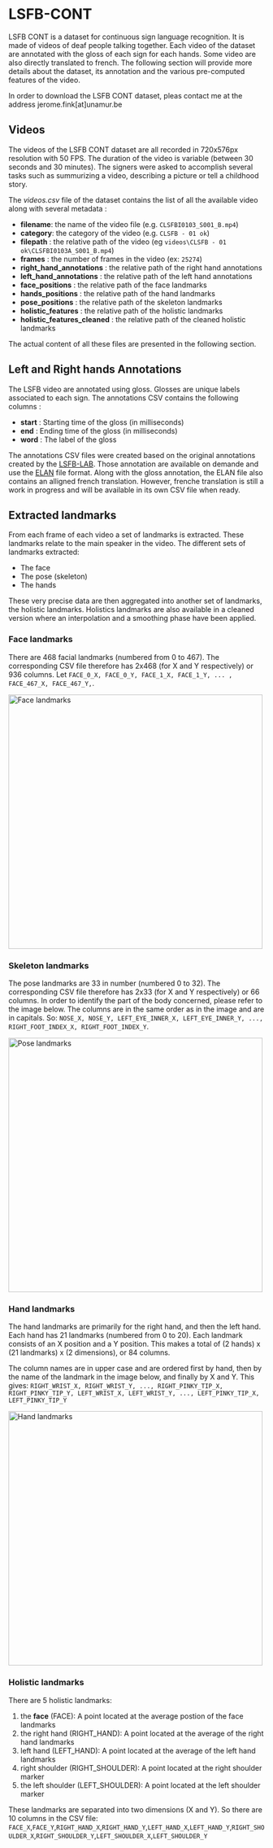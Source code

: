 
# LSFB-CONT

LSFB CONT is a dataset for continuous sign language recognition. It is made of videos of deaf people talking together. Each video of the dataset are annotated with the gloss of each sign for each hands. Some video are also directly translated to french. The following section will provide more details about the dataset, its annotation and the various pre-computed features of the video.

In order to download the LSFB CONT dataset, pleas contact me at the address jerome.fink[at]unamur.be


## Videos

The videos of the LSFB CONT dataset are all recorded in 720x576px resolution with 50 FPS. The duration of the video is variable (between 30 seconds and 30 minutes). The signers were asked to accomplish several tasks such as summurizing a video, describing a picture or tell a childhood story.

The *videos.csv* file of the dataset contains the list of all the available video along with several metadata : 

- **filename**: the name of the video file (e.g. `CLSFBI0103_S001_B.mp4`)
- **category**: the category of the video (e.g. `CLSFB - 01 ok`)
- **filepath** : the relative path of the video (eg `videos\CLSFB - 01 ok\CLSFBI0103A_S001_B.mp4`)
- **frames** : the number of frames in the video (ex: `25274`)
- **right_hand_annotations** : the relative path of the right hand annotations
- **left_hand_annotations** : the relative path of the left hand annotations
- **face_positions** : the relative path of the face landmarks
- **hands_positions** : the relative path of the hand landmarks
- **pose_positions** : the relative path of the skeleton landmarks
- **holistic_features** : the relative path of the holistic landmarks
- **holistic_features_cleaned** : the relative path of the cleaned holistic landmarks

The actual content of all these files are presented in the following section.

## Left and Right hands Annotations

The LSFB video are annotated using gloss. Glosses are unique labels associated to each sign. The annotations CSV contains the following columns : 

- **start** : Starting time of the gloss (in milliseconds)
- **end** : Ending time of the gloss (in milliseconds)
- **word** :  The label of the gloss

The annotations CSV files were created based on the original annotations created by the [LSFB-LAB](https://www.unamur.be/lettres/romanes/lsfb-lab). Those annotation are available on demande and use the [ELAN](https://archive.mpi.nl/tla/elan) file format. Along with the gloss annotation, the ELAN file also contains an alligned french translation. However, frenche translation is still a work in progress and will be available in its own CSV file when ready.

## Extracted landmarks

From each frame of each video a set of landmarks is extracted. These landmarks relate to the main speaker in the video. The different sets of landmarks extracted:

- The face
- The pose (skeleton)
- The hands

These very precise data are then aggregated into another set of landmarks, the holistic landmarks. Holistics landmarks are also available in a cleaned version where an interpolation and a smoothing phase have been applied.

### Face landmarks

There are 468 facial landmarks (numbered from 0 to 467).
The corresponding CSV file therefore has 2x468 (for X and Y respectively) or 936 columns.
Let `FACE_0_X, FACE_0_Y, FACE_1_X, FACE_1_Y, ... , FACE_467_X, FACE_467_Y,`.

<img src="https://mediapipe.dev/assets/img/photos/faceMesh.jpg" width="500px" alt="Face landmarks"/>

### Skeleton landmarks

The pose landmarks are 33 in number (numbered 0 to 32).
The corresponding CSV file therefore has 2x33 (for X and Y respectively) or 66 columns.
In order to identify the part of the body concerned, please refer to the image below.
The columns are in the same order as in the image and are in capitals.
So: `NOSE_X, NOSE_Y, LEFT_EYE_INNER_X, LEFT_EYE_INNER_Y, ..., RIGHT_FOOT_INDEX_X, RIGHT_FOOT_INDEX_Y`.

<img src="https://google.github.io/mediapipe/images/mobile/pose_tracking_full_body_landmarks.png" width="500px" alt="Pose landmarks"/>

### Hand landmarks

The hand landmarks are primarily for the right hand, and then the left hand.
Each hand has 21 landmarks (numbered from 0 to 20). Each landmark consists of an X position and a Y position.
This makes a total of (2 hands) x (21 landmarks) x (2 dimensions), or 84 columns.

The column names are in upper case and are ordered first by hand, then by the name of the landmark in the image below, and finally by X and Y.
This gives: `RIGHT_WRIST_X, RIGHT_WRIST_Y, ..., RIGHT_PINKY_TIP_X, RIGHT_PINKY_TIP_Y, LEFT_WRIST_X, LEFT_WRIST_Y, ..., LEFT_PINKY_TIP_X, LEFT_PINKY_TIP_Y`

<img src="https://google.github.io/mediapipe/images/mobile/hand_landmarks.png" width="500px" alt="Hand landmarks"/>

### Holistic landmarks

There are 5 holistic landmarks:

1. the **face** (FACE): A point located at the average postion of the face landmarks
2. the right hand (RIGHT_HAND): A point located at the average of the right hand landmarks
3. left hand (LEFT_HAND): A point located at the average of the left hand landmarks
4. right shoulder (RIGHT_SHOULDER): A point located at the right shoulder marker
5. the left shoulder (LEFT_SHOULDER): A point located at the left shoulder marker

These landmarks are separated into two dimensions (X and Y).
So there are 10 columns in the CSV file: `FACE_X`,`FACE_Y`,`RIGHT_HAND_X`,`RIGHT_HAND_Y`,`LEFT_HAND_X`,`LEFT_HAND_Y`,`RIGHT_SHOULDER_X`,`RIGHT_SHOULDER_Y`,`LEFT_SHOULDER_X`,`LEFT_SHOULDER_Y`

